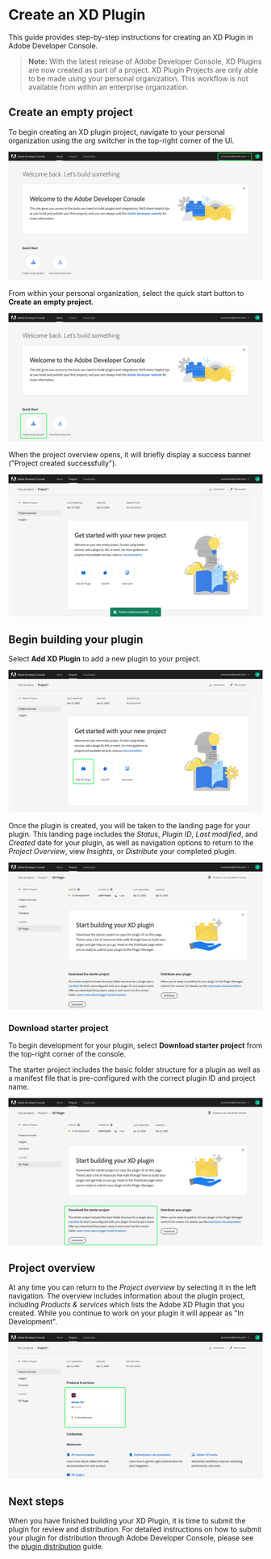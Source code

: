 # Create an XD Plugin

This guide provides step-by-step instructions for creating an XD Plugin in Adobe Developer Console.

> **Note:** With the latest release of Adobe Developer Console, XD Plugins are now created as part of a project. XD Plugin Projects are only able to be made using your personal organization. This workflow is not available from within an enterprise organization.

## Create an empty project

To begin creating an XD plugin project, navigate to your personal organization using the org switcher in the top-right corner of the UI. 

![](images/personal-org-select.png)

From within your personal organization, select the quick start button to **Create an empty project**.

![](images/personal-org.png)

When the project overview opens, it will briefly display a success banner ("Project created successfully").

![](images/personal-project-created.png)

## Begin building your plugin

Select **Add XD Plugin** to add a new plugin to your project.

![](images/personal-project-add-plugin.png)

Once the plugin is created, you will be taken to the landing page for your plugin. This landing page includes the *Status*, *Plugin ID*, *Last modified*, and *Created* date for your plugin, as well as navigation options to return to the *Project Overview*, view *Insights*, or *Distribute* your completed plugin.

![](images/plugin-created.png)

### Download starter project

To begin development for your plugin, select **Download starter project** from the top-right corner of the console. 

The starter project includes the basic folder structure for a plugin as well as a manifest file that is pre-configured with the correct plugin ID and project name.

![](images/plugin-download-starter.png)

## Project overview

At any time you can return to the *Project overview* by selecting it in the left navigation. The overview includes information about the plugin project, including *Products & services* which lists the Adobe XD Plugin that you created. While you continue to work on your plugin it will appear as "In Development".

![](images/plugin-project-overview.png)

## Next steps

When you have finished building your XD Plugin, it is time to submit the plugin for review and distribution. For detailed instructions on how to submit your plugin for distribution through Adobe Developer Console, please see the [plugin distribution](plugin-distribution.md) guide.